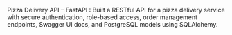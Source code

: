 Pizza Delivery API – FastAPI : 
Built a RESTful API for a pizza delivery service with secure authentication, role-based access, order management endpoints, Swagger UI docs, and PostgreSQL models using SQLAlchemy.
